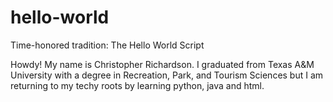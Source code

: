 # hello-world
Time-honored tradition: The Hello World Script

Howdy! My name is Christopher Richardson. I graduated from Texas A&M University with a degree in Recreation, Park, and Tourism Sciences but I am returning to my techy roots by learning python, java and html.
